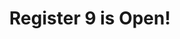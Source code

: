 --- 
title: "Register 9 is Open!"
publishdate: "2019-3-9T16:48:46+02:00"
src: "https://365manga.net/manga/register-9-is-open"
image: "https://data.365manga.net/images/thumbnails/24751-register-9-is-open.jpg"
description: "4-koma stories of the joy and horror of working a retail job as seen through the eyes of our protagonist, Miss Vanilla and the cast of weirdos who work at Smiley-Mart. *Chapters every Wednesday and Saturday starting in July, make sure to follow!*"
---